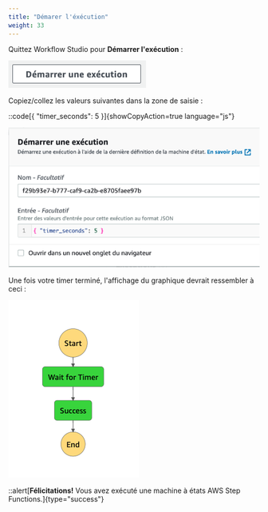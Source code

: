 ```yaml
---
title: "Démarer l'éxécution"
weight: 33
---
```


Quittez Workflow Studio pour **Démarrer l'exécution** :

![Bouton démarrer l'exécution du module 1](/static/img-fr/module-1/start-execution-btn.png)

Copiez/collez les valeurs suivantes dans la zone de saisie :

::code[{ "timer_seconds": 5 }]{showCopyAction=true language="js"}

![Démarrer l'exécution du module 1](/static/img-fr/module-1/start-execution.png)

Une fois votre timer terminé, l'affichage du graphique devrait ressembler à ceci :

![Résultat module 1](/static/img/module-1/results.png)

::alert[**Félicitations!** Vous avez exécuté une machine à états AWS Step Functions.]{type="success"}
